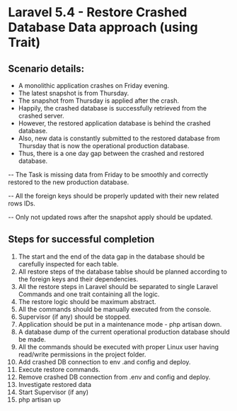# Laravel 5.4 - Restore Crashed Database Data approach (using Trait)

## Scenario details: ##

- A monolithic application crashes on Friday evening.
- The latest snapshot is from Thursday.
- The snapshot from Thursday is applied after the crash.
- Happily, the crashed database is successfully retrieved from the crashed server.
- However, the restored application database is behind the crashed database.
- Also, new data is constantly submitted to the restored database from Thursday that is now the operational production database.
- Thus, there is a one day gap between the crashed and restored database.

-- The Task is missing data from Friday to be smoothly and correctly restored to the new production database.

-- All the foreign keys should be properly updated with their new related rows IDs.

-- Only not updated rows after the snapshot apply should be updated.

## Steps for successful completion ##

1. The start and the end of the data gap in the database should be carefully inspected for each table.
2. All restore steps of the database tablse should be planned according to the foreign keys and their dependencies.
3. All the restore steps in Laravel should be separated to single Laravel Commands and one trait containing all the logic.
4. The restore logic should be maximum abstract.
5. All the commands should be manually executed from the console.
6. Supervisor (if any) should be stopped.
7. Application should be put in a maintenance mode - php artisan down.
8. A database dump of the current operational production database should be made.
9. All the commands should be executed with proper Linux user having read/write permissions in the project folder.
10. Add crashed DB connection to env .and config and deploy.
11. Execute restore commands.
12. Remove crashed DB connection from .env and config and deploy.
13. Investigate restored data
14. Start Supervisor (if any)
15. php artisan up
